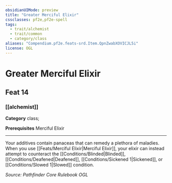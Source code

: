 ```yaml
---
obsidianUIMode: preview
title: "Greater Merciful Elixir"
cssclasses: pf2e,pf2e-spell
tags:
  - trait/alchemist
  - trait/common
  - category/class
aliases: "Compendium.pf2e.feats-srd.Item.QpnZwabXOVICJL5i"
license: OGL
---
```

# Greater Merciful Elixir
## Feat 14
### [[alchemist]]

**Category** class; 



**Prerequisites** Merciful Elixir
* * *
Your additives contain panaceas that can remedy a plethora of maladies. When you use [[Feats/Merciful Elixir|Merciful Elixir]], your elixir can instead attempt to counteract the [[Conditions/Blinded|Blinded]], [[Conditions/Deafened|Deafened]], [[Conditions/Sickened 1|Sickened]], or [[Conditions/Slowed 1|Slowed]] condition.

*Source: Pathfinder Core Rulebook*
*OGL*